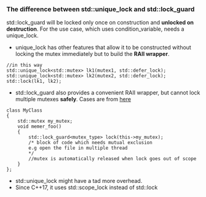 ### The difference between std::unique_lock and std::lock_guard
std::lock_guard will be locked only once on construction and **unlocked 
on destruction**. For the use case, which uses condition_variable, needs 
a unique_lock.
- unique_lock has other features that allow it to be constructed without locking 
the mutex immediately but to build the **RAII wrapper**.
```
//in this way
std::unique_lock<std::mutex> lk1(mutex1, std::defer_lock);
std::unique_lock<std::mutex> lk2(mutex2, std::defer_lock);
std::lock(lk1, lk2);
```
- std::lock_guard also provides a convenient RAII wrapper, but cannot lock multiple 
mutexes **safely**. Cases are from [here](https://stackoverflow.com/questions/20516773/stdunique-lockstdmutex-or-stdlock-guardstdmutex)
```
class MyClass
{
	std::mutex my_mutex;
	void memer_foo()
	{
		std::lock_guard<mutex_type> lock(this->my_mutex);
		/* block of code which needs mutual exclusion
		e.g open the file in multiple thread
		*/
		//mutex is automatically released when lock goes out of scope
	}
};
```
- std::unique_lock might have a tad more overhead.
- Since C++17, it uses std::scope_lock instead of std::lock